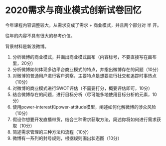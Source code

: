 # 2020需求与商业模式创新试卷回忆

今年课程内容调整较大，从需求变成了需求 + 商业模式，并且两个部分对 半 开。

往年的内容不具有很大的参考价值。

背景材料是新浪微博。

1. 分析微博的商业模式，并画出商业模式画布（内容标号，不要直接写在画布里，20分）
2. 分析微博如何体现多边平台商业模式的特点，并指出微博存在的问题（10分）
3. 对微博的普通用户进行客户洞察，主要特点是想要进行社交和追踪时事热点（10分）
4. 对微博的商业模式进行SWOT评估（不需要打分，概要评估即可，10分）
5. 结合微博存在的问题，进行目标分析（尽可能多地使用目标分析的元素，10分）
6. 使用power-interest和power-attitude模型，阐述如何化解微博的涉众风险（10分）
7. 假设你想要开发直播带货，结合三种需求获取方法，简述你将如何进行需求获取（10分）
8. 简述需求管理的三种方法和流程（10分）
9. 微博有一系列的封号规则，根据规则画出状态图（10分）